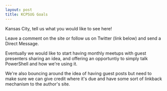 ```yaml
---
layout: post
title: KCPSUG Goals
---
```


Kansas City, tell us what you would like to see here!

Leave a comment on the site or follow us on Twitter (link below) and send a Direct Message.

Eventually we would like to start having monthly meetups with guest presenters sharing an idea,
and offering an opportuntiy to simply talk PowerShell and how we're using it.

We're also bouncing around the idea of having guest posts but need to make sure we can give 
credit where it's due and have some sort of linkback mechanism to the author's site.